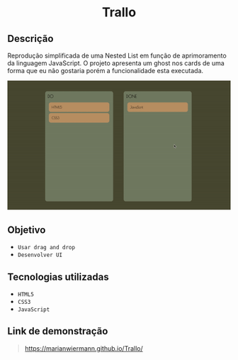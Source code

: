 <h1 align="center"> Trallo </h1>

## Descrição

Reprodução simplificada de uma Nested List em função de aprimoramento da linguagem JavaScript.
O projeto apresenta um ghost nos cards de uma forma que eu não gostaria porém a funcionalidade esta executada.

<p align="center"><img src="GIF.gif"></p>

## Objetivo

- `Usar drag and drop`
- `Desenvolver UI`

## Tecnologias utilizadas

- `HTML5`
- `CSS3`
- `JavaScript`

## Link de demonstração

> https://marianwiermann.github.io/Trallo/
